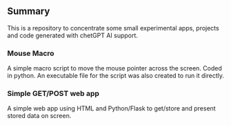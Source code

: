 ## Summary

This is a repository to concentrate some small experimental apps, projects and code generated with chetGPT AI support.

### Mouse Macro

A simple macro script to move the mouse pointer across the screen. Coded in python. An executable file for the script was also created to run it directly.

### Simple GET/POST web app

A simple web app using HTML and Python/Flask to get/store and present stored data on screen.